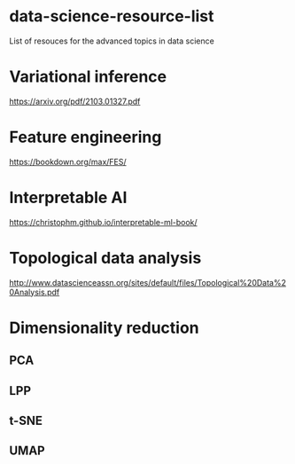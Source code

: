 # data-science-resource-list
List of resouces for the advanced topics in data science

# Variational inference
https://arxiv.org/pdf/2103.01327.pdf

# Feature engineering 
https://bookdown.org/max/FES/

# Interpretable AI
https://christophm.github.io/interpretable-ml-book/

# Topological data analysis
http://www.datascienceassn.org/sites/default/files/Topological%20Data%20Analysis.pdf

# Dimensionality reduction 
## PCA
## LPP
## t-SNE
## UMAP
